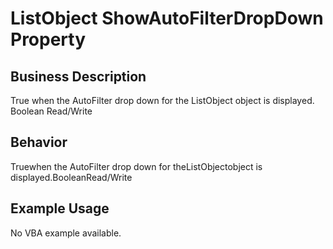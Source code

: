 # ListObject ShowAutoFilterDropDown Property

## Business Description
True when the AutoFilter drop down for the ListObject object is displayed. Boolean Read/Write

## Behavior
Truewhen the AutoFilter drop down for theListObjectobject is displayed.BooleanRead/Write

## Example Usage
No VBA example available.